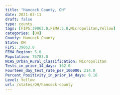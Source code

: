 ```yaml
---
title: "Hancock County, OH"
date: 2021-03-11
draft: false
type: county
tags: [FIPS:39063.0,FEMA:5.0,Micropolitan,Yellow]
categories: [OH]
County: Hancock County
State: OH
FIPS: 39063.0
FEMA_Region: 5.0
Population: 75783.0
NCHS_Urban_Rural_Classification: Micropolitan
Tests_in_prior_14_days: 162.0
Fourteen_day_test_rate_per_100000: 214.0
Percent_Positivity_in_prior_14_days: 0.16
Level: Yellow
url: /states/OH/hancock-county
---
```



